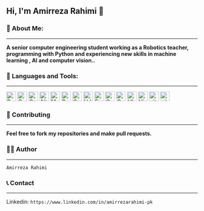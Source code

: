 <!--START_SECTION:waka-->
<!--END_SECTION:waka-->

## Hi, I'm **Amirreza Rahimi** 🤗

### 🔎 About Me:
<hr/>

**A senior computer engineering student working as a Robotics teacher, programming with Python and experiencing new skills in machine learning , AI and computer vision..**


### 🧰 Languages and Tools:
<hr/>

<p>
<img alt="Python" src="https://img.shields.io/badge/Python-14354C?style=for-the-badge&logo=python&logoColor=white" height="25px"/>
<img alt="C" src="https://img.shields.io/badge/C-00599C?style=for-the-badge&logo=c&logoColor=white" height="25px"/> 
<img alt="C++" src="https://img.shields.io/badge/C++-blue.svg?style=for-the-badge&logo=c%2B%2B" height="25px"/> 
<img alt="Altium-Designer" src="https://img.shields.io/badge/altium%20designer-A5915F?style=for-the-badge&logo=altium%20designer&logoColor=white" height="25px"/>
<img alt="Matlab" src="https://img.shields.io/badge/matlab-red.svg?style=for-the-badge" height="25px"/>
<img alt="PyCharm" src="https://img.shields.io/badge/PyCharm-000000.svg?&style=for-the-badge&logo=PyCharm&logoColor=white" height="25px"/>
<img alt="Coursera" src="https://img.shields.io/badge/Coursera-%230056D2.svg?style=for-the-badge&logo=Coursera&logoColor=white" height="25px"/> 
<img alt="Udemy" src="https://img.shields.io/badge/Udemy-A435F0?style=for-the-badge&logo=Udemy&logoColor=white" height="25px"/> 
<img alt="Firefox" src="https://img.shields.io/badge/Firefox-FF7139?style=for-the-badge&logo=Firefox-Browser&logoColor=white" height="25px"/>
<img alt="Google Chrome" src="https://img.shields.io/badge/Google%20Chrome-4285F4?style=for-the-badge&logo=GoogleChrome&logoColor=white" height="25px"/>
<img alt="Opera" src="https://img.shields.io/badge/Opera-FF1B2D?style=for-the-badge&logo=Opera&logoColor=white" height="25px"/>
<img alt="Ubuntu" src="https://img.shields.io/badge/Ubuntu-E95420?style=for-the-badge&logo=ubuntu&logoColor=white" height="25px"/>
<img alt="Visual Studio"  src="https://img.shields.io/badge/Visual_Studio-5C2D91?style=for-the-badge&logo=visual%20studio&logoColor=white" height="25px"/>
<img alt="git" src="https://img.shields.io/badge/-Git-F05032?style=flat-square&logo=git&logoColor=white" height="25px"/>
<img alt="github actions" src="https://img.shields.io/badge/-Github_Actions-2088FF?style=flat-square&logo=github-actions&logoColor=white" height="25px"/>
</p>

### 🔧 Contributing
<hr/>

**Feel free to fork my repositories and make pull requests.**

### ✍🏻 Author
<hr/>

    Amirreza Rahimi

### 📞 Contact
<hr/>

Linkedin: `https://www.linkedin.com/in/amirrezarahimi-pk`
